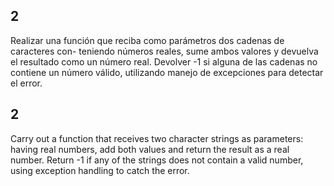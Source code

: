 ## 2
 Realizar una función que reciba como parámetros dos cadenas de caracteres con-
teniendo números reales, sume ambos valores y devuelva el resultado como un
número real. Devolver -1 si alguna de las cadenas no contiene un número válido,
utilizando manejo de excepciones para detectar el error.


## 2
 Carry out a function that receives two character strings as parameters:
having real numbers, add both values and return the result as a
real number. Return -1 if any of the strings does not contain a valid number,
using exception handling to catch the error.